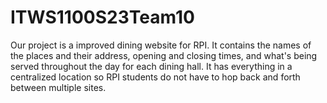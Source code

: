 # ITWS1100S23Team10

Our project is a improved dining website for RPI. It contains the names of the places and their address, opening and closing times, and what's being served throughout the day for each dining hall. It has everything in a centralized location so RPI students do not have to hop back and forth between multiple sites. 